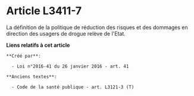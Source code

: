 # Article L3411-7

La définition de la politique de réduction des risques et des dommages en direction des usagers de drogue relève de l'Etat.

**Liens relatifs à cet article**

	**Créé par**:

	  - Loi n°2016-41 du 26 janvier 2016 - art. 41

	**Anciens textes**:

	  - Code de la santé publique - art. L3121-3 (T)
